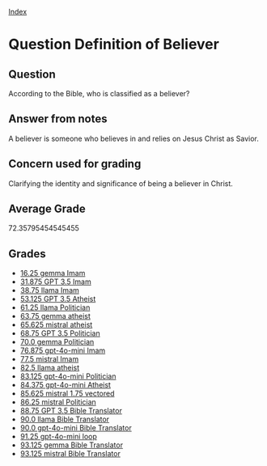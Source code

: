 
[Index](../../index.md)
# Question Definition of Believer
## Question
According to the Bible, who is classified as a believer?

## Answer from notes
A believer is someone who believes in and relies on Jesus Christ as Savior.

## Concern used for grading
Clarifying the identity and significance of being a believer in Christ.

## Average Grade
72.35795454545455

## Grades
 * [16.25 gemma Imam](../answers/gemma_Imam/Definition_of_Believer.md)
 * [31.875 GPT 3.5 Imam](../answers/GPT_3.5_Imam/Definition_of_Believer.md)
 * [38.75 llama Imam](../answers/llama_Imam/Definition_of_Believer.md)
 * [53.125 GPT 3.5 Atheist](../answers/GPT_3.5_Atheist/Definition_of_Believer.md)
 * [61.25 llama Politician](../answers/llama_Politician/Definition_of_Believer.md)
 * [63.75 gemma atheist](../answers/gemma_atheist/Definition_of_Believer.md)
 * [65.625 mistral atheist](../answers/mistral_atheist/Definition_of_Believer.md)
 * [68.75 GPT 3.5 Politician](../answers/GPT_3.5_Politician/Definition_of_Believer.md)
 * [70.0 gemma Politician](../answers/gemma_Politician/Definition_of_Believer.md)
 * [76.875 gpt-4o-mini Imam](../answers/gpt-4o-mini_Imam/Definition_of_Believer.md)
 * [77.5 mistral Imam](../answers/mistral_Imam/Definition_of_Believer.md)
 * [82.5 llama atheist](../answers/llama_atheist/Definition_of_Believer.md)
 * [83.125 gpt-4o-mini Politician](../answers/gpt-4o-mini_Politician/Definition_of_Believer.md)
 * [84.375 gpt-4o-mini Atheist](../answers/gpt-4o-mini_Atheist/Definition_of_Believer.md)
 * [85.625 mistral 1.75 vectored](../answers/mistral_1.75_vectored/Definition_of_Believer.md)
 * [86.25 mistral Politician](../answers/mistral_Politician/Definition_of_Believer.md)
 * [88.75 GPT 3.5 Bible Translator](../answers/GPT_3.5_Bible_Translator/Definition_of_Believer.md)
 * [90.0 llama Bible Translator](../answers/llama_Bible_Translator/Definition_of_Believer.md)
 * [90.0 gpt-4o-mini Bible Translator](../answers/gpt-4o-mini_Bible_Translator/Definition_of_Believer.md)
 * [91.25 gpt-4o-mini loop](../answers/gpt-4o-mini_loop/Definition_of_Believer.md)
 * [93.125 gemma Bible Translator](../answers/gemma_Bible_Translator/Definition_of_Believer.md)
 * [93.125 mistral Bible Translator](../answers/mistral_Bible_Translator/Definition_of_Believer.md)
